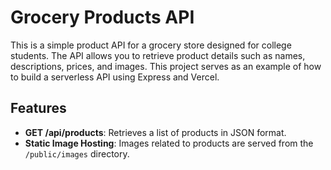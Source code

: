 # Grocery Products API

This is a simple product API for a grocery store designed for college students. The API allows you to retrieve product details such as names, descriptions, prices, and images. This project serves as an example of how to build a serverless API using Express and Vercel.

## Features

- **GET /api/products**: Retrieves a list of products in JSON format.
- **Static Image Hosting**: Images related to products are served from the `/public/images` directory.
